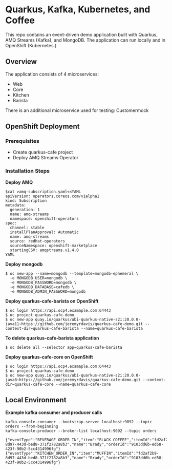 # Quarkus, Kafka, Kubernetes, and Coffee

This repo contains an event-driven demo application built with Quarkus, AMQ Streams (Kafka), and MongoDB.  The application can run locally and in OpenShift (Kubernetes.)

## Overview

The application consists of 4 microservices:
* Web
* Core
* Kitchen
* Barista

There is an additional microservice used for testing: Customermock


## OpenShift Deployment 

### Prerequisites
* Create quarkus-cafe project 
* Deploy AMQ Streams Operator 

### Installation Steps
**Deploy AMQ**
```
$cat >amq-subscription.yaml<<YAML
apiVersion: operators.coreos.com/v1alpha1
kind: Subscription
metadata:
  generation: 1
  name: amq-streams
  namespace: openshift-operators
spec:
  channel: stable
  installPlanApproval: Automatic
  name: amq-streams
  source: redhat-operators
  sourceNamespace: openshift-marketplace
  startingCSV: amqstreams.v1.4.0
YAML
```

**Deploy mongodb**
```
$ oc new-app --name=mongodb --template=mongodb-ephemeral \
  -e MONGODB_USER=mongodb \
  -e MONGODB_PASSWORD=mongodb \
  -e MONGODB_DATABASE=cafedb \
  -e MONGODB_ADMIN_PASSWORD=mongodb
```

**Deploy quarkus-cafe-barista on OpenShift**
```
$ oc login https://api.ocp4.examaple.com:64443
$ oc project quarkus-cafe-demo
$ oc new-app quay.io/quarkus/ubi-quarkus-native-s2i:20.0.0-java11~https://github.com/jeremyrdavis/quarkus-cafe-demo.git --context-dir=quarkus-cafe-barista --name=quarkus-cafe-barista 
```

**To delete quarkus-cafe-barista application**
```
$ oc delete all --selector app=quarkus-cafe-barista
```

**Deploy quarkus-cafe-core on OpenShift**
```
$ oc login https://api.ocp4.examaple.com:64443
$ oc project quarkus-cafe-demo
$ oc new-app quay.io/quarkus/ubi-quarkus-native-s2i:20.0.0-java8~https://github.com/jeremyrdavis/quarkus-cafe-demo.git --context-dir=quarkus-cafe-core --name=quarkus-cafe-core 
```

## Local Environment

**Example kafka consumer and producer calls**

```
kafka-console-consumer --bootstrap-server localhost:9092 --topic orders --from-beginning
kafka-console-producer --broker-list localhost:9092 --topic orders
```

```
{"eventType":"BEVERAGE_ORDER_IN","item":"BLACK_COFFEE","itemId":"fd2af2b9-8d97-443d-bed8-371f2782a8b3","name":"Brady","orderId":"9103dd6b-ed58-423f-90b2-5cc4314996fg"}
{"eventType":"KITCHEN_ORDER_IN","item":"MUFFIN","itemId":"fd2af2b9-8d97-443d-bed8-371f2782a8b3","name":"Brady","orderId":"9103dd6b-ed58-423f-90b2-5cc4314996fg"}
```

